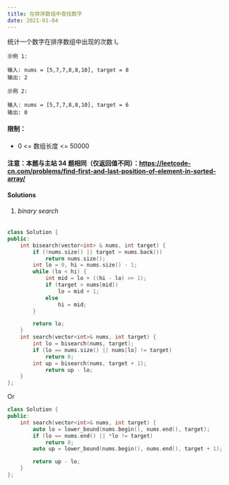 ```yaml
---
title: 在排序数组中查找数字
date: 2021-01-04
---
```

统计一个数字在排序数组中出现的次数 I。

 

```
示例 1:

输入: nums = [5,7,7,8,8,10], target = 8
输出: 2

示例 2:

输入: nums = [5,7,7,8,8,10], target = 6
输出: 0
```

 

#### 限制：

- 0 <= 数组长度 <= 50000

 

#### 注意：本题与主站 34 题相同（仅返回值不同）：https://leetcode-cn.com/problems/find-first-and-last-position-of-element-in-sorted-array/




#### Solutions

1. ###### binary search

```cpp
class Solution {
public:
    int bisearch(vector<int> & nums, int target) {
        if (!nums.size() || target > nums.back())
            return nums.size();
        int lo = 0, hi = nums.size() - 1;
        while (lo < hi) {
            int mid = lo + ((hi - lo) >> 1);
            if (target > nums[mid])
                lo = mid + 1;
            else
                hi = mid;
        }

        return lo;
    }
    int search(vector<int>& nums, int target) {
        int lo = bisearch(nums, target);
        if (lo == nums.size() || nums[lo] != target)
            return 0;
        int up = bisearch(nums, target + 1);
            return up - lo;
    }
};
```

Or

```cpp
class Solution {
public:
    int search(vector<int>& nums, int target) {
        auto lo = lower_bound(nums.begin(), nums.end(), target);
        if (lo == nums.end() || *lo != target)
            return 0;
        auto up = lower_bound(nums.begin(), nums.end(), target + 1);

        return up - lo;
    }
};
```